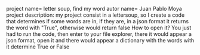 project name= letter soup, find my word
autor name= Juan Pablo Moya
project description: my project consist in a lettersoup, so I create a code that determines if some words are in, if they are, in a json format it returns the word with "True", otherwise would return false
How to open it? You just had to run the code, then enter to your file explorer, there it would appear a json format, open it and there would appear a dictionary with the words with it determine True or False
